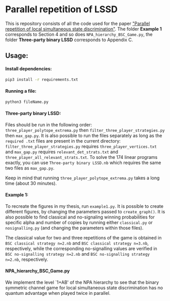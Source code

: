 # Parallel repetition of LSSD
This is repository consists of all the code used for the paper ["Parallel repetition of local simultaneous state discrimination"](https://arxiv.org/abs/2211.06456). The folder **Example 1** corresponds to Section 4 and so does `NPA_hierarchy_BSC_Game.py`, the folder **Three-party binary LSSD** corresponds to Appendix C.

## Usage:
#### Install dependencies:
```bash
pip3 install -r requirements.txt
```
#### Running a file:
```bash
python3 fileName.py
```
#### Three-party binary LSSD:
Files should be run in the following order: `three_player_polytope_extrema.py` then `filter_three_player_strategies.py` then `max_gap.py`. 
It is also possible to run the files separately as long as the `required .txt` files are present in the current directory: 
`filter_three_player_strategies.py` requires `three_player_vertices.txt` and
`max_gap.py` requires `relevant_det_strats.txt` and `three_player_all_relevant_strats.txt`.
To solve the 174 linear programs exactly, you can use `Three-party binary LSSD.nb` which requires the same two files as `max_gap.py`.

Keep in mind that running `three_player_polytope_extrema.py` takes a long time (about 30 minutes).

#### Example 1:
To recreate the figures in my thesis, run `example1.py`.
It is possible to create different figures, by changing the parameters passed to `create_graph()`.
It is also possible to find classical and no-signaling winning probabilities for specific alpha and number of copies by running either `classical.py` or 
`nosignalling.py` (and changing the parameters within those files).

The classical value for two and three repetitions of the game is obtained in `BSC classical strategy n=2.nb` and `BSC classical strategy n=3.nb`, respectively, while the corresponding no-signalling values are verified in `BSC no-signalling strategy n=2.nb` and `BSC no-signalling strategy n=2.nb`, respectively.

#### NPA_hierarchy_BSC_Game.py
We implement the level `1+AB' of the NPA hierarchy to see that the binary symmetric channel game for local simultaneous state discrimination has no quantum advantage when played twice in parallel.

